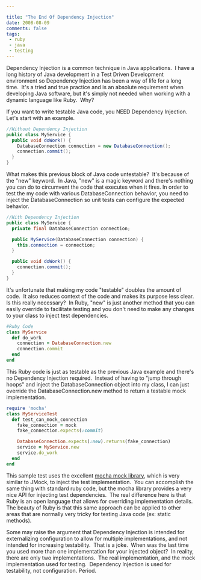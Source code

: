 ```yaml
---

title: "The End Of Dependency Injection"
date: 2008-08-09
comments: false
tags:
 - ruby
 - java
 - testing
---
```


Dependency Injection is a common technique in Java applications.  I have a long history of Java development in a Test Driven Development environment so Dependency Injection has been a way of life for a long time.  It's a tried and true practice and is an absolute requirement when developing Java software, but it's simply not needed when working with a dynamic language like Ruby.  Why?


If you want to write testable Java code, you NEED Dependency Injection.  Let's start with an example.


```java
//Without Dependency Injection
public class MyService {
  public void doWork() {
    DatabaseConnection connection = new DatabaseConnection();
    connection.commit();
  }
}
```

What makes this previous block of Java code untestable?  It's because of the "new" keyword.  In Java, "new" is a magic keyword and there's nothing you can do to circumvent the code that executes when it fires. In order to test the my code with various DatabaseConnection behavior, you need to inject the DatabaseConnection so unit tests can configure the expected behavior.


```java
//With Dependency Injection
public class MyService {
  private final DatabaseConnection connection;

  public MyService(DatabaseConnection connection) {
    this.connection = connection;
  }

  public void doWork() {
    connection.commit();
  }
}
```


It's unfortunate that making my code "testable" doubles the amount of code.  It also reduces context of the code and makes its purpose less clear.  Is this really necessary?  In Ruby, "new" is just another method that you can easily override to facilitate testing and you don't need to make any changes to your class to inject test dependencies.


```ruby
#Ruby Code
class MyService
  def do_work
    connection = DatabaseConnection.new
    connection.commit
  end
end
```


This Ruby code is just as testable as the previous Java example and there's no Dependency Injection required.  Instead of having to "jump through hoops" and inject the DatabaseConnection object into my class, I can just override the DatabaseConnection.new method to return a testable mock implementation.


```ruby
require 'mocha'
class MyServiceTest
  def test_can_mock_connection
    fake_connection = mock
    fake_connection.expects(:commit)

    DatabaseConnection.expects(:new).returns(fake_connection)
    service = MyService.new
    service.do_work
  end
end
```


This sample test uses the excellent [mocha mock library](http://mocha.rubyforge.org/), which is very similar to JMock, to inject the test implementation.  You can accomplish the same thing with standard ruby code, but the mocha library provides a very nice API for injecting test dependencies.  The real difference here is that Ruby is an open language that allows for overriding implementation details.  The beauty of Ruby is that this same approach can be applied to other areas that are normally very tricky for testing Java code (ex: static methods).


Some may raise the argument that Dependency Injection is intended for externalizing configuration to allow for multiple implementations, and not intended for increasing testability.  That is a joke.  When was the last time you used more than one implementation for your injected object?  In reality, there are only two implementations.  The real implementation, and the mock implementation used for testing.  Dependency Injection is used for testability, not configuration. Period.

